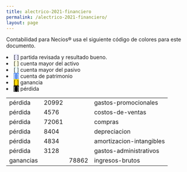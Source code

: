 ```yaml
--- 
title: alectrico-2021-financiero
permalink: /alectrico-2021-financiero/ 
layout: page
--- 
```


Contabilidad para Necios® usa el siguiente código de colores para este documento.
<li><span style='background-color: lavender'>[    ]</span> partida revisada y resultado bueno. </li>
<li><span style='background-color: lightyellow'>[    ]</span> cuenta mayor del activo </li>
<li><span style='background-color: azure'>[    ]</span> cuenta mayor del pasivo </li>
<li><span style='color: white; background-color: cornflowerblue'>[    ]</span> cuenta de patrimonio </li>
<li><span style='background-color: gold'>[    ]</span> ganancia </li>
<li><span style='color: white; background-color: black'>[    ]</span> pérdida </li>
<table><tbody>
<tr><td>pérdida</td><td>20992</td><td></td><td>gastos-promocionales</td></tr>
<tr><td>pérdida</td><td>4576</td><td></td><td>costos-de-ventas</td></tr>
<tr><td>pérdida</td><td>72061</td><td></td><td>compras</td></tr>
<tr><td>pérdida</td><td>8404</td><td></td><td>depreciacion</td></tr>
<tr><td>pérdida</td><td>4834</td><td></td><td>amortizacion-intangibles</td></tr>
<tr><td>pérdida</td><td>3128</td><td></td><td>gastos-administrativos</td></tr>
<tr><td> ganancias </td><td> </td><td>78862</td><td>ingresos-brutos</td></tr>
<table><tbody>
